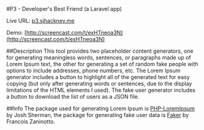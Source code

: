 #P3 - Developer's Best Friend (a Laravel app)

Live URL: [p3.sjhackney.me](http://p3.sjhackney.me)

Demo: [http://screencast.com/t/exHTneoa3N](http://screencast.com/t/exHTneoa3N)

##Description
This tool provides two placeholder content generators, one for generating meaningless words, sentences, or paragraphs made up of Lorem Ipsum text, the other for generating a set of random fake people with options to include addresses, phone numbers, etc. The Lorem Ipsum generator includes a button to highlight all of the generated text for easy copying (but only after generating words or sentences, due to the display limitations of the HTML elements I used). The fake user generator includes a button to download the list of users as a JSON file.

##Info
The package used for generating Lorem Ipsum  is [PHP-LoremIpsum](https://github.com/joshtronic/php-loremipsum) by Josh Sherman, the package for generating fake user data is [Faker](https://github.com/fzaninotto/Faker) by Francois Zaninotto.